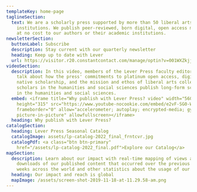 ```yaml
---
templateKey: home-page
taglineSection:
  text: We are a scholarly press supported by more than 50 liberal arts
    institutions. We publish peer-reviewed, born digital, open access monographs
    at no cost to our authors or their academic institutions.
newsletterSection:
  buttonLabel: Subscribe
  description: Stay current with our quarterly newsletter
  heading: Keep up to date with Lever
  url: https://visitor.r20.constantcontact.com/manage/optin?v=001WXZkjjlBP1ZO4vWwIA9HU80CKVVKX-DWmCItOAZxMlaI6uN2m3u7Ni8ELHYeO4PkjOocQfUTRPY390FT7lD5ykY3B-6NcZU3GXwUKc1ZRYc%3D
videoSection:
  description: In this video, members of the Lever Press faculty editorial board
    talk about how the press' commitments to platinum open access, digitally
    native scholarship, and the mission and ethos of liberal arts colleges help
    scholars in the humanities and social sciences publish long-form scholarship
    in the humanities and social sciences.
  embed: <iframe title="Why publish with Lever Press? video" width="560"
    height="315" src="https://www.youtube-nocookie.com/embed/e2vF-SG0-WU"
    frameborder="0" allow="accelerometer; autoplay; encrypted-media; gyroscope;
    picture-in-picture" allowfullscreen></iframe>
  heading: Why publish with Lever Press?
catalogSection:
  heading: Lever Press Seasonal Catalog
  catalogImage: assets/lp-catalog-2022_final_frntcvr.jpg
  catalogPdf: <a class="btn btn-primary"
    href="/assets/lp-catalog-2022_final.pdf">Explore our Catalog</a>
mapSection:
  description: Learn about our impact with real-time mapping of views and
    downloads of our published content that occurred over the previous four
    weeks across the world and other statistics about the usage of our books.
  heading: Our impact and reach is global
  mapImage: /assets/screen-shot-2019-11-18-at-11.29.58-am.png
---
```

